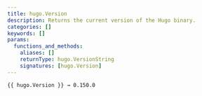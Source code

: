 ```yaml
---
title: hugo.Version
description: Returns the current version of the Hugo binary.
categories: []
keywords: []
params:
  functions_and_methods:
    aliases: []
    returnType: hugo.VersionString
    signatures: [hugo.Version]
---
```


```go-html-template
{{ hugo.Version }} → 0.150.0
```
